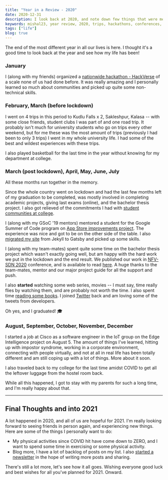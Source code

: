 ```yaml
---
title: "Year in a Review - 2020"
date: 2020-12-31
description: I look back at 2020, and note down few things that were memorable.
keywords: mishal23, year review, 2020, trips, hackathons, conferences, software engineer, cisco
tags: ["life"]
blog: true
---
```


The end of the most different year in all our lives is here. I thought it's a good time to look back at the year and see how my life has been!

### January

I (along with my friends) organized a [nationwide hackathon - HackVerse](https://hackverse.nitk.ac.in) of a scale none of us had done before. It was really amazing and I personally learned so much about communities and picked up quite some non-technical skills.

### February, March (before lockdown)

I went on 4 trips in this period to Kudlu Falls x 2, Sakleshpur, Kalasa -- with some close friends, student clubs I was part of and one road trip. It probably isn't much for university students who go on trips every other weekend, but for me these was the most amount of trips (previously I had been to only 3 trips) I went in my whole university life. I had some of the best and wildest experiences with these trips.

I also played basketball for the last time in the year without knowing for my department at college.

### March (post lockdown), April, May, June, July

All these months run together in the memory.

Since the whole country went on lockdown and had the last few months left of my graduation to be completed, was mostly involved in completing academic projects, giving last exams (online), and the bachelor thesis project. I also got relieved of the commitments I had with [student communities at college](/college-life).

I (along with my GSoC '19 mentors) mentored a student for the Google Summer of Code program on [App Store improvements project](https://summerofcode.withgoogle.com/archive/2020/projects/4852224477364224/). The experience was nice and got to be on the other side of the table. I also [migrated my site](/migration-to-gatsby) from Jekyll to Gatsby and picked up some skills.

I (along with my team-mates) spent quite some time on the bachelor thesis project which wasn't exactly going well, but am happy with the hard work we put in the lockdown and the end result. We published our work in [NFV-SDN 2020](https://nfvsdn2020.ieee-nfvsdn.org/) conference, and is available to read [here](https://ieeexplore.ieee.org/document/9289896). A huge thanks to the team-mates, mentor and our major project guide for all the support and push.

I also **started** watching some web series, movies -- I must say, time really flies by watching them, and are probably not worth the time. I also spent time [reading some books](/my-reading-list). I joined [Twitter](https://twitter.com/1998Mishal) back and am loving some of the tweets from developers.

Oh yes, and I graduated! 🎓

### August, September, October, November, December

I started a job at Cisco as a software engineer in the IoT group on the Edge Intelligence project on August 5. The amount of things I've learned, hitting up with impostor syndrome, working in a corporate environment, connecting with people virtually, and not at all in real life has been totally different and am still coping up with a lot of things. More about it soon.

I also traveled back to my college for the last time amidst COVID to get all the leftover luggage from the hostel room back.

While all this happened, I got to stay with my parents for such a long time, and I'm really happy about that.

---

## Final Thoughts and into 2021

A lot happened in 2020, and all of us are hopeful for 2021. I'm really looking forward to seeing friends in person again, and experiencing new things. Here are some of the things I personally want to do:

- My physical activities since COVID hit have come down to ZERO, and I want to spend some time in exercising or some physical activity.
- Blog more, I have a lot of backlog of posts on my list. I also [started a newsletter](/newsletter) in the hope of writing more posts and sharing.

There's still a lot more, let's see how it all goes. Wishing everyone good luck and best wishes for all you've planned for 2021. Onward.
